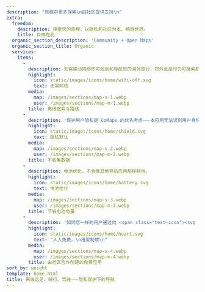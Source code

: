 ```yaml
---
description: "旅程中更多探索\n由社区提供支持\n"
extra:
  freedom:
    description: 探索您的旅程，以隐私和社区为本，畅游世界。
    title: 自由在此
  organic_section_description: 'Community + Open Maps'
  organic_section_title: Organic
  services:
    items:
      - 
        description: 无需移动网络即可规划和导航您的海外旅行，郊外远足时仍可搜索航点。
        highlight:
          icon: static/images/icons/home/wifi-off.svg
          text: 无需网络
        media:
          map: /images/sections/map-s-1.webp
          user: /images/sections/map-m-1.webp
        title: 离线搜索与路线
      - 
        description: '保护用户隐私是 CoMaps 的优先考虑⸺本应用无法识别用户身份、无法跟踪用户活动，也无法收集个人信息。'
        highlight:
          icon: static/images/icons/home/shield.svg
          text: 隐私默认
        media:
          map: /images/sections/map-s-2.webp
          user: /images/sections/map-m-2.webp
        title: 不收集数据
      - 
        description: 电池优化，不会像其他导航应用那样耗电。
        highlight:
          icon: static/images/icons/home/battery.svg
          text: 电池优化
        media:
          map: /images/sections/map-s-3.webp
          user: /images/sections/map-m-3.webp
        title: 节省电池电量
      - 
        description: '如同您一样的用户通过向 <span class="text-icon"><svg viewBox="0 0 19 19"><use href="#icon-open-street-map"></use></svg> [OpenStreetMap](https://openstreetmap.org)</span> 添加地点、测试功能并提供反馈、无私地在 Codeberg 上的开源社区里贡献自己的编程技能，协力开发了 CoMaps。'
        highlight:
          icon: static/images/icons/home/heart.svg
          text: "人人免费，\n用爱制成\n"
        media:
          map: /images/sections/map-s-4.webp
          user: /images/sections/map-m-4.webp
        title: 由社区合作创建的免费应用
sort_by: weight
template: home.html
title: 离线远足、骑行、驾驶⸺隐私保护下的导航
---
```

